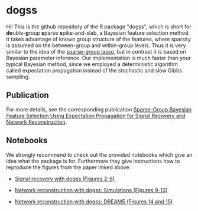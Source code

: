 # dogss

Hi! This is the github repository of the R package "dogss", which is short for **do**uble-**g**roup **s**parse **s**pike-and-slab, a Bayesian feature selection method. It takes advantage of known group structure of the features, where sparsity is assumed on the between-group and within-group levels. Thus it is very similar to the idea of the [sparse-group lasso](https://amstat.tandfonline.com/doi/abs/10.1080/10618600.2012.681250#.W82hp59BrmE), but in contrast it is based on Bayesian parameter inference. Our implementation is much faster than your typical Bayesian method, since we employed a deterministic algorithm called expectation propagation instead of the stochastic and slow Gibbs sampling.

## Publication

For more details, see the corresponding publication [Sparse-Group Bayesian Feature Selection Using Expectation Propagation for Signal Recovery and Network Reconstruction](https://arxiv.org/abs/1809.09367).

## Notebooks

We strongly recommend to check out the provided notebooks which give an idea what the package is for. Furthermore they give instructions how to reproduce the figures from the paper linked above:

* [Signal recovery with dogss (Figures 2-8)](notebooks/signal_recovery/signal_recovery.md)

* [Network reconstruction with dogss: Simulations (Figures 9-13)](notebooks/networks/networks.md)

* [Network reconstruction with dogss: DREAM5 (Figures 14 and 15)](notebooks/networks/networks_dream5.md)
